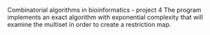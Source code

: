 Combinatorial algorithms in bioinformatics -  project 4
The program implements an exact algorithm with exponential complexity that will examine the multiset in order to create a restriction map.
